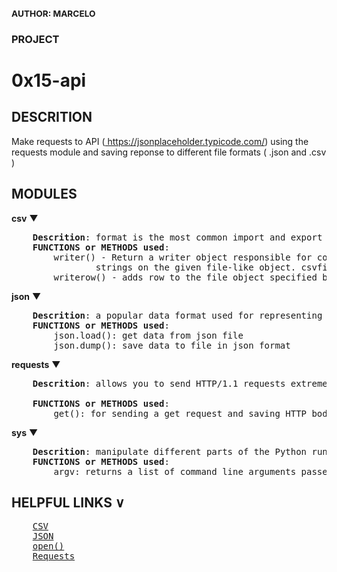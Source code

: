 ### <small>AUTHOR: MARCELO</small>
### PROJECT
<h1>0x15-api</h1>

## DESCRITION
<p>Make requests to API (<a href="https://jsonplaceholder.typicode.com/">
https://jsonplaceholder.typicode.com/</a>) using the requests module and saving reponse to different file formats ( .json and .csv )</p>

## MODULES

<b>csv</b> &#9660;
<pre>
    <b>Descrition</b>: format is the most common import and export format for spreadsheets and databases.
    <b>FUNCTIONS or METHODS used</b>:
        writer() - Return a writer object responsible for converting the user’s data into delimited
                strings on the given file-like object. csvfile can be any object with a write() method
        writerow() - adds row to the file object specified by writer
</pre>

<b>json</b> &#9660;
<pre>
    <b>Descrition</b>: a popular data format used for representing structured data.
    <b>FUNCTIONS or METHODS used</b>:
        json.load(): get data from json file
        json.dump(): save data to file in json format
</pre>
<b>requests</b> &#9660;
<pre>
    <b>Descrition</b>: allows you to send HTTP/1.1 requests extremely easily

    <b>FUNCTIONS or METHODS used</b>: 
        get(): for sending a get request and saving HTTP body response
</pre>

<b>sys</b> &#9660;
<pre>
    <b>Descrition</b>: manipulate different parts of the Python runtime environment.
    <b>FUNCTIONS or METHODS used</b>:
        argv: returns a list of command line arguments passed to a Python script.
</pre>


## HELPFUL LINKS &#8744;
<pre>
    <a  href="https://docs.python.org/3/library/csv.html">CSV</a>
    <a  href="https://www.programiz.com/python-programming/json">JSON</a>
    <a  href="https://www.programiz.com/python-programming/methods/built-in/open">open()</a>
    <a  href="https://requests.readthedocs.io/en/master/">Requests</a>
</pre>
